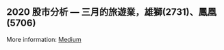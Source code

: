 ## 2020 股市分析 — 三月的旅遊業，雄獅(2731)、鳳凰(5706) 
More information: [Medium](https://medium.com/@jasmine880809/python-%E8%82%A1%E5%B8%82%E5%88%86%E6%9E%90-%E4%B8%89%E6%9C%88%E7%9A%84%E6%97%85%E9%81%8A%E6%A5%AD-%E9%9B%84%E7%8D%85-2731-%E9%B3%B3%E5%87%B0-5706-f8b34753c377)

